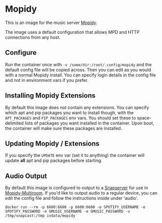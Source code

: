 # Mopidy
This is an image for the music server [Mopidy](https://github.com/mopidy/mopidy).

The image uses a default configuration that
allows MPD and HTTP connections from any host.

## Configure
Run the container once with `-v /some/dir:/root/.config/mopidy` and the default config file will be copied across. Then you can edit as you would with a normal Mopidy install. You can specify login details in the config file and not in environment vars if you prefer.

## Installing Mopidy Extensions
By default this image does not contain any extensions. You can specify which apt and pip packages you want to install though, with the `APT_PACKAGES` and `PIP_PACKAGES` env vars. You should set these to space-delimited lists of packages you want installed in the container. Upon boot, the container will make sure these packages are installed.

## Updating Mopidy / Extensions
If you specify the `UPDATE` env var (set it to anything) the container will update **all** apt and pip packages before starting.

## Audio Output
By default this image is configured to output to a [Snapserver](https://github.com/IVData/dockerfiles/tree/master/snapserver) for use in [Mopidy-Multiroom](https://github.com/IVData/dockerfiles/tree/master/mopidy-multiroom). If you'd like to output audio to a regular device, you can edit the config file and follow the instructions inside under 'audio'.

`docker run --rm -p 6680:6680 -p 6600:6600 -e SPOTIFY_USERNAME -e SPOTIFY_PASSWORD -e GMUSIC_USERNAME -e GMUSIC_PASSWORD -v /tmp/snapcast:/tmp ivdata/mopidy`
